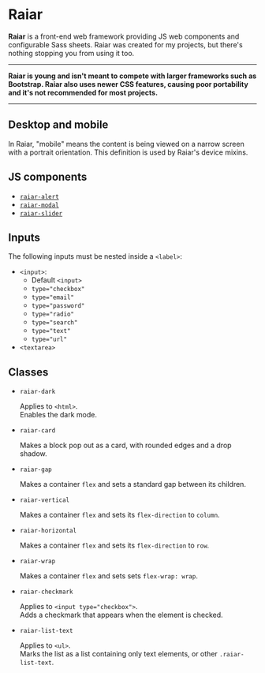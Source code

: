 # Raiar

**Raiar** is a front-end web framework providing JS web components and
configurable Sass sheets. Raiar was created for my projects, but there's nothing
stopping you from using it too.

---

**Raiar is young and isn't meant to compete with larger frameworks such as
Bootstrap. Raiar also uses newer CSS features, causing poor portability and it's
not recommended for most projects.**

---

## Desktop and mobile

In Raiar, "mobile" means the content is being viewed on a narrow screen with a
portrait orientation. This definition is used by Raiar's device mixins.

## JS components

- [`raiar-alert`](components/alert.js)
- [`raiar-modal`](components/modal.js)
- [`raiar-slider`](components/slider.js)

## Inputs

The following inputs must be nested inside a `<label>`:

- `<input>`:
  - Default `<input>`
  - `type="checkbox"`
  - `type="email"`
  - `type="password"`
  - `type="radio"`
  - `type="search"`
  - `type="text"`
  - `type="url"`
- `<textarea>`

## Classes

- `raiar-dark`

  Applies to `<html>`.  
  Enables the dark mode.

- `raiar-card`

  Makes a block pop out as a card, with rounded edges and a drop shadow.

- `raiar-gap`

  Makes a container `flex` and sets a standard gap between its children.

- `raiar-vertical`

  Makes a container `flex` and sets its `flex-direction` to `column`.

- `raiar-horizontal`

  Makes a container `flex` and sets its `flex-direction` to `row`.

- `raiar-wrap`

  Makes a container `flex` and sets sets `flex-wrap: wrap`.

- `raiar-checkmark`

  Applies to `<input type="checkbox">`.  
  Adds a checkmark that appears when the element is checked.

- `raiar-list-text`

  Applies to `<ul>`.  
  Marks the list as a list containing only text elements, or other
  `.raiar-list-text`.
